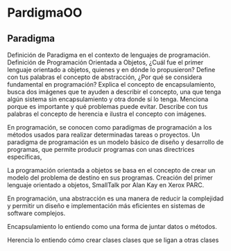 # PardigmaOO
## Paradigma
Definición de Paradigma en el contexto de lenguajes de programación.
Definición de Programación Orientada a Objetos, ¿Cuál fue el primer lenguaje orientado a objetos, quienes y en dónde lo propusieron? 
Define con tus palabras el concepto de abstracción, ¿Por qué se considera fundamental en programación? 
Explica el concepto de encapsulamiento, busca dos imágenes que te ayuden a describir el concepto, una que tenga algún sistema sin encapsulamiento y otra donde sí lo tenga. Menciona porque es importante y qué problemas puede evitar.
Describe con tus palabras el concepto de herencia e ilustra el concepto con imágenes.


En programación, se conocen como paradigmas de programación a los métodos usados para realizar determinadas tareas o proyectos. Un paradigma de programación es un modelo básico de diseño y desarrollo de programas, que permite producir programas con unas directrices específicas,


La programación orientada a objetos se basa en el concepto de crear un modelo del problema de destino en sus programas. Creación del primer lenguaje orientado a objetos, SmallTalk por Alan Kay en Xerox PARC.
 

En programación, una abstracción es una manera de reducir la complejidad y permitir un diseño e implementación más eficientes en sistemas de software complejos.

Encapsulamiento lo entiendo como una forma de juntar datos o métodos. 

Herencia lo entiendo cómo crear clases clases que se ligan a otras clases

